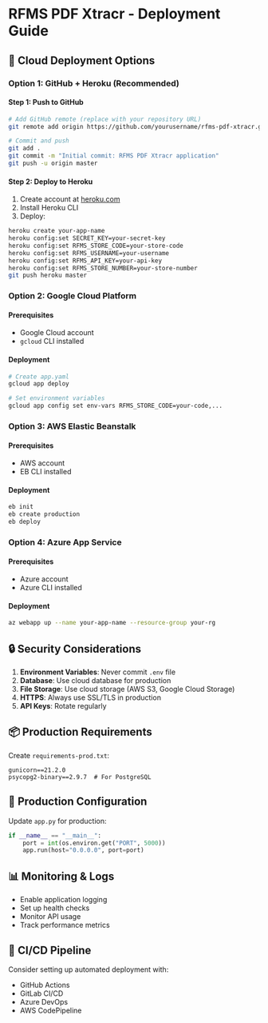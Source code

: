 # RFMS PDF Xtracr - Deployment Guide

## 🚀 Cloud Deployment Options

### Option 1: GitHub + Heroku (Recommended)

#### Step 1: Push to GitHub
```bash
# Add GitHub remote (replace with your repository URL)
git remote add origin https://github.com/yourusername/rfms-pdf-xtracr.git

# Commit and push
git add .
git commit -m "Initial commit: RFMS PDF Xtracr application"
git push -u origin master
```

#### Step 2: Deploy to Heroku
1. Create account at [heroku.com](https://heroku.com)
2. Install Heroku CLI
3. Deploy:
```bash
heroku create your-app-name
heroku config:set SECRET_KEY=your-secret-key
heroku config:set RFMS_STORE_CODE=your-store-code
heroku config:set RFMS_USERNAME=your-username
heroku config:set RFMS_API_KEY=your-api-key
heroku config:set RFMS_STORE_NUMBER=your-store-number
git push heroku master
```

### Option 2: Google Cloud Platform

#### Prerequisites
- Google Cloud account
- `gcloud` CLI installed

#### Deployment
```bash
# Create app.yaml
gcloud app deploy

# Set environment variables
gcloud app config set env-vars RFMS_STORE_CODE=your-code,...
```

### Option 3: AWS Elastic Beanstalk

#### Prerequisites
- AWS account
- EB CLI installed

#### Deployment
```bash
eb init
eb create production
eb deploy
```

### Option 4: Azure App Service

#### Prerequisites
- Azure account
- Azure CLI installed

#### Deployment
```bash
az webapp up --name your-app-name --resource-group your-rg
```

## 🔒 Security Considerations

1. **Environment Variables**: Never commit `.env` file
2. **Database**: Use cloud database for production
3. **File Storage**: Use cloud storage (AWS S3, Google Cloud Storage)
4. **HTTPS**: Always use SSL/TLS in production
5. **API Keys**: Rotate regularly

## 📦 Production Requirements

Create `requirements-prod.txt`:
```
gunicorn==21.2.0
psycopg2-binary==2.9.7  # For PostgreSQL
```

## 🔧 Production Configuration

Update `app.py` for production:
```python
if __name__ == "__main__":
    port = int(os.environ.get("PORT", 5000))
    app.run(host="0.0.0.0", port=port)
```

## 📊 Monitoring & Logs

- Enable application logging
- Set up health checks
- Monitor API usage
- Track performance metrics

## 🔄 CI/CD Pipeline

Consider setting up automated deployment with:
- GitHub Actions
- GitLab CI/CD
- Azure DevOps
- AWS CodePipeline 